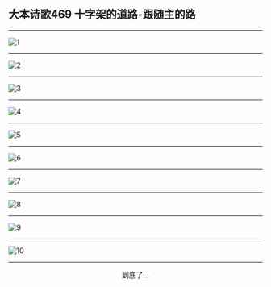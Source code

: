 
## 大本诗歌469 十字架的道路-跟随主的路
        
<div id="aplayer0"></div>

---

<img alt="1" data-original="/data/d0468/1">

---

<img alt="2" data-original="/data/d0468/2">

---

<img alt="3" data-original="/data/d0468/3">

---

<img alt="4" data-original="/data/d0468/4">

---

<img alt="5" data-original="/data/d0468/5">

---

<img alt="6" data-original="/data/d0468/6">

---

<img alt="7" data-original="/data/d0468/7">

---

<img alt="8" data-original="/data/d0468/8">

---

<img alt="9" data-original="/data/d0468/9">

---

<img alt="10" data-original="/data/d0468/10">

---

<p style="text-align: center">到底了...</p>

<script src="/js/dist-view.js"></script>

<script>
MAIN.id = 'd0468';
        
const ap0 = new APlayer({
    container: document.getElementById('aplayer0'),
    volume: 1,
    loop: 'none',
    preload: 'none',
    audio: [{
        name: '大本诗歌469.mp3',
        artist: '大本诗歌',
        url: 'https://res.wx.qq.com/voice/getvoice?mediaid=MzI0NTk3MDM5M18yMjQ3NDkzNDA0',
        cover: '/favicon'
    }]
});
</script>
